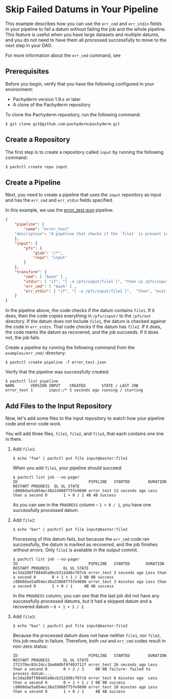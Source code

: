 # Skip Failed Datums in Your Pipeline

This example describes how you can use the `err_cmd` and `err_stdin` fields
in your pipeline to fail a datum without failing the job and the whole
pipeline. This feature is useful when you have large datasets and multiple
datums, and you do not need to have them all processed successfully to
move to the next step in your DAG.

For more information about the `err_cmd` command, see [](../../docs/err_cmd.md)

## Prerequisites

Before you begin, verify that you have the following configured in your
environment:

* Pachyderm version 1.9.x or later
* A clone of the Pachyderm repository

To clone the Pachyderm repository, run the following command:

```shell
$ git clone git@github.com:pachyderm/pachyderm.git
```

## Create a Repository

The first step is to create a repository called `input` by running the
following command:

```shell
$ pachctl create repo input
```

## Create a Pipeline

Next, you need to create a pipeline that uses the `input` repository
as input and has the `err_cmd` and `err_stdin` fields specified.

In this example, we use the [error_test.json](error_test.json)
pipeline:

```json
{
    "pipeline": {
        "name": "error_test"
    "description": "A pipeline that checks if the `file1` is present in the datum.",
    },
    "input": {
        "pfs": {
            "glob": "/*",
            "repo": "input"
        }
    },
    "transform": {
        "cmd": [ "bash" ] ,
        "stdin": [ "if", "[ -a /pfs/input/file1 ]", "then cp /pfs/input/* /pfs/out/", "exit 0",  "fi", "exit 1" ] ,
        "err_cmd": [ "bash" ] ,
        "err_stdin": [ "if", "[ -a /pfs/input/file2 ]",  "then", "exit 0", "fi", " exit 1" ]
    }
}
```

In the pipeline above, the code checks if the datum contains `file1`. If it
does, then the code copies everything in `/pfs/input/` to the `/pfs/out`
directory. If the datum does not include `file1`, the datum is checked
against the code in `err_stdin`. That code checks if the datum has
`file2`. If it does, the code marks the datum as recovered, and the
job succeeds. If it does not, the job fails.

Create a pipeline by running the following command from the `examples/err_cmd/`
directory:

```shell
$ pachctl create pipeline -f error_test.json
```

Verify that the pipeline was successfully created:

```shell
$ pachctl list pipeline
NAME       VERSION INPUT    CREATED       STATE / LAST JOB
error_test 1       input:/* 5 seconds ago running / starting
```

## Add Files to the Input Repository

Now, let's add some files to the input repository to watch how your pipeline
code and error code work.

You will add three files, `file1`, `file2`, and `file3`, that each contains one
line in them.

1. Add `file1`:

   ```shell
   $ echo "foo" | pachctl put file input@master:file1
   ```

   When you add `file1`, your pipeline should succeed:

   ```shell
   $ pachctl list job --no-pager
   ID                               PIPELINE   STARTED        DURATION           RESTART PROGRESS  DL UL STATE
   c8860dae5a054ec38a33068f75fe9690 error_test 13 seconds ago Less than a second 0       1 + 0 / 1 4B 4B success
   ```

   As you can see in the `PROGRESS` column – `1 + 0 / 1`, you have one
   successfully processed datum.

1. Add `file2`:

   ```shell
   $ echo "bar" | pachctl put file input@master:file2
   ```

   Processing of this datum fails, but because the `err_cmd` code ran successfully,
   the datum is marked as *recovered*, and the job finishes without errors.
   Only `file1` is available in the output commit.

   ```shell
   $ pachctl list job --no-pager
   ID                               PIPELINE   STARTED       DURATION           RESTART PROGRESS      DL UL STATE
   bc3da288ff884d5a9bcb312dd6cf07cb error_test 3 seconds ago Less than a second 0       0 + 1 + 1 / 2 0B 0B success
   c8860dae5a054ec38a33068f75fe9690 error_test 3 minutes ago Less than a second 0       1 + 0 / 1     4B 4B success
   ```

   In the `PROGRESS` column, you can see that the last job did not have
   any successfully processed datums, but it had a skipped datum and a
   recovered datum – `0 + 1 + 1 / 2`.

1. Add `file3`:


   ```shell
   $ echo "baz" | pachctl put file input@master:file3
   ```

   Because the processed datum does not have neither `file1`, nor
   `file2`, this job results in failure. Therefore, both `cmd`
   and `err_cmd` codes result in non-zero status:

   ```
   ID                               PIPELINE   STARTED        DURATION           RESTART PROGRESS      DL UL STATE
   272370ec03c24cc1be660bf97403712f error_test 26 seconds ago Less than a second 0       0 + 2 / 3     0B 0B failure: failed to process datum:...
   bc3da288ff884d5a9bcb312dd6cf07cb error_test 6 minutes ago  Less than a second 0       0 + 1 + 1 / 2 0B 0B success
   c8860dae5a054ec38a33068f75fe9690 error_test 10 minutes ago Less than a second 0       1 + 0 / 1     4B 4B success
   ```
